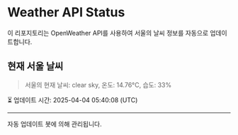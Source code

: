 
# Weather API Status

이 리포지토리는 OpenWeather API를 사용하여 서울의 날씨 정보를 자동으로 업데이트합니다.

## 현재 서울 날씨
> 서울의 현재 날씨: clear sky, 온도: 14.76°C, 습도: 33%

⏳ 업데이트 시간: 2025-04-04 05:40:08 (UTC)

---
자동 업데이트 봇에 의해 관리됩니다.

